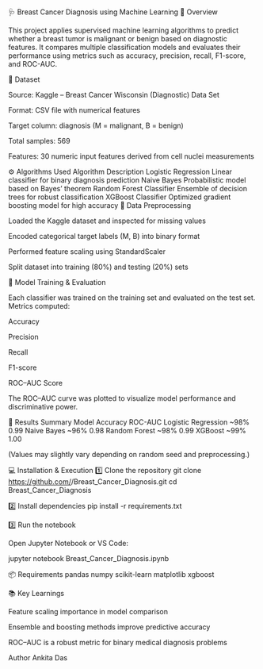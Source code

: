 🩺 Breast Cancer Diagnosis using Machine Learning
📘 Overview

This project applies supervised machine learning algorithms to predict whether a breast tumor is malignant or benign based on diagnostic features.
It compares multiple classification models and evaluates their performance using metrics such as accuracy, precision, recall, F1-score, and ROC-AUC.

📂 Dataset

Source: Kaggle – Breast Cancer Wisconsin (Diagnostic) Data Set

Format: CSV file with numerical features

Target column: diagnosis (M = malignant, B = benign)

Total samples: 569

Features: 30 numeric input features derived from cell nuclei measurements

⚙️ Algorithms Used
Algorithm	Description
Logistic Regression	Linear classifier for binary diagnosis prediction
Naive Bayes	Probabilistic model based on Bayes’ theorem
Random Forest Classifier	Ensemble of decision trees for robust classification
XGBoost Classifier	Optimized gradient boosting model for high accuracy
🧹 Data Preprocessing

Loaded the Kaggle dataset and inspected for missing values

Encoded categorical target labels (M, B) into binary format

Performed feature scaling using StandardScaler

Split dataset into training (80%) and testing (20%) sets

🧠 Model Training & Evaluation

Each classifier was trained on the training set and evaluated on the test set.
Metrics computed:

Accuracy

Precision

Recall

F1-score

ROC–AUC Score

The ROC–AUC curve was plotted to visualize model performance and discriminative power.

🧾 Results Summary
Model	Accuracy	ROC-AUC
Logistic Regression	~98%	0.99
Naive Bayes	~96%	0.98
Random Forest	~98%	0.99
XGBoost	~99%	1.00

(Values may slightly vary depending on random seed and preprocessing.)

💻 Installation & Execution
1️⃣ Clone the repository
git clone https://github.com/<ankita848>/Breast_Cancer_Diagnosis.git
cd Breast_Cancer_Diagnosis

2️⃣ Install dependencies
pip install -r requirements.txt

3️⃣ Run the notebook

Open Jupyter Notebook or VS Code:

jupyter notebook Breast_Cancer_Diagnosis.ipynb

📦 Requirements
pandas
numpy
scikit-learn
matplotlib
xgboost

📚 Key Learnings

Feature scaling importance in model comparison

Ensemble and boosting methods improve predictive accuracy

ROC–AUC is a robust metric for binary medical diagnosis problems

 Author
Ankita Das

 